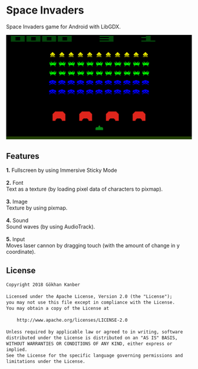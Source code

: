 # Space Invaders

Space Invaders game for Android with LibGDX.

![Space Invaders](docs/images/spaceinvaders.png?raw=true "Space Invaders")

## Features

**1.** Fullscreen by using Immersive Sticky Mode
<br /><br />
**2.** Font
<br />
Text as a texture (by loading pixel data of characters to pixmap).
<br /><br />
**3.** Image
<br />
Texture by using pixmap.
<br /><br />
**4.** Sound
<br />
Sound waves (by using AudioTrack).
<br /><br />
**5.** Input
<br />
Moves laser cannon by dragging touch (with the amount of change in y coordinate).

## License

    Copyright 2018 Gökhan Kanber
    
    Licensed under the Apache License, Version 2.0 (the "License");
    you may not use this file except in compliance with the License.
    You may obtain a copy of the License at

        http://www.apache.org/licenses/LICENSE-2.0

    Unless required by applicable law or agreed to in writing, software
    distributed under the License is distributed on an "AS IS" BASIS,
    WITHOUT WARRANTIES OR CONDITIONS OF ANY KIND, either express or implied.
    See the License for the specific language governing permissions and
    limitations under the License.
